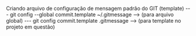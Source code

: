 Criando arquivo de configuração de mensagem padrão do GIT (template)
 --- git config --global commit.template ~/.gitmessage  -->  (para arquivo global)
 --- git config commit.template .gitmessage  -->  (para template no projeto em questão)
